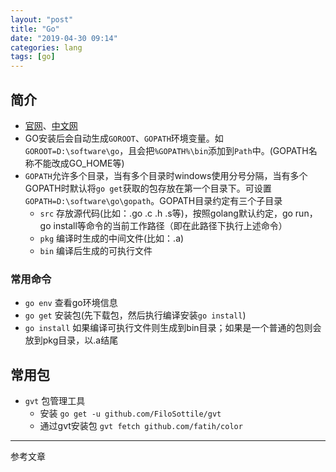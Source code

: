 ```yaml
---
layout: "post"
title: "Go"
date: "2019-04-30 09:14"
categories: lang
tags: [go]
---
```


## 简介

- [官网](https://golang.org/)、[中文网](https://studygolang.com/dl)
- GO安装后会自动生成`GOROOT`、`GOPATH`环境变量。如`GOROOT=D:\software\go`，且会把`%GOPATH%\bin`添加到`Path`中。(GOPATH名称不能改成GO_HOME等)
- `GOPATH`允许多个目录，当有多个目录时windows使用分号分隔，当有多个GOPATH时默认将`go get`获取的包存放在第一个目录下。可设置`GOPATH=D:\software\go\gopath`。GOPATH目录约定有三个子目录
    - `src` 存放源代码(比如：.go .c .h .s等)，按照golang默认约定，go run，go install等命令的当前工作路径（即在此路径下执行上述命令）
    - `pkg` 编译时生成的中间文件(比如：.a)
    - `bin` 编译后生成的可执行文件
### 常用命令

- `go env` 查看go环境信息
- `go get` 安装包(先下载包，然后执行编译安装`go install`)
- `go install` 如果编译可执行文件则生成到bin目录；如果是一个普通的包则会放到pkg目录，以.a结尾

## 常用包

- `gvt` 包管理工具
    - 安装 `go get -u github.com/FiloSottile/gvt`
    - 通过gvt安装包 `gvt fetch github.com/fatih/color`








---

参考文章

[^1]: https://www.cnblogs.com/pyyu/p/8032257.html (Go语言之讲解GOROOT、GOPATH、GOBIN)







